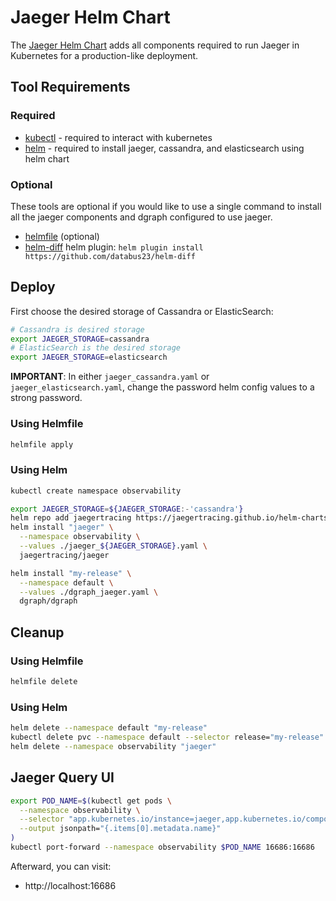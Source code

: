 # Jaeger Helm Chart

The [Jaeger Helm Chart](https://github.com/jaegertracing/helm-charts/tree/master/charts/jaeger) adds all components required to run Jaeger in Kubernetes for a production-like deployment.

## Tool Requirements

### Required

* [kubectl](https://kubernetes.io/docs/tasks/tools/install-kubectl/) - required to interact with kubernetes
* [helm](https://helm.sh/docs/intro/install/) - required to install jaeger, cassandra, and elasticsearch using helm chart

### Optional

These tools are optional if you would like to use a single command to install all the jaeger components and dgraph configured to use jaeger.

* [helmfile](https://github.com/roboll/helmfile#installation) (optional)
* [helm-diff](https://github.com/databus23/helm-diff) helm plugin: `helm plugin install https://github.com/databus23/helm-diff`

## Deploy

First choose the desired storage of Cassandra or ElasticSearch:

```bash
# Cassandra is desired storage
export JAEGER_STORAGE=cassandra
# ElasticSearch is the desired storage
export JAEGER_STORAGE=elasticsearch
```

**IMPORTANT**: In either `jaeger_cassandra.yaml` or `jaeger_elasticsearch.yaml`, change the password helm config values to a strong password.

### Using Helmfile

```bash
helmfile apply
```

### Using Helm

```bash
kubectl create namespace observability

export JAEGER_STORAGE=${JAEGER_STORAGE:-'cassandra'}
helm repo add jaegertracing https://jaegertracing.github.io/helm-charts
helm install "jaeger" \
  --namespace observability \
  --values ./jaeger_${JAEGER_STORAGE}.yaml \
  jaegertracing/jaeger

helm install "my-release" \
  --namespace default \
  --values ./dgraph_jaeger.yaml \
  dgraph/dgraph
```

## Cleanup

### Using Helmfile

```bash
helmfile delete
```

### Using Helm

```bash
helm delete --namespace default "my-release"
kubectl delete pvc --namespace default --selector release="my-release"
helm delete --namespace observability "jaeger"
```

## Jaeger Query UI

```bash
export POD_NAME=$(kubectl get pods \
  --namespace observability \
  --selector "app.kubernetes.io/instance=jaeger,app.kubernetes.io/component=query" \
  --output jsonpath="{.items[0].metadata.name}"
)
kubectl port-forward --namespace observability $POD_NAME 16686:16686
```

Afterward, you can visit:

* http://localhost:16686
